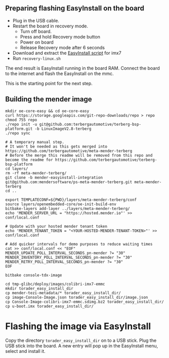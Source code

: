 

## Preparing flashing EasyInstall on the board

* Plug in the USB cable.
* Restart the board in recovery mode.
    * Turn off board.
    * Press and hold Recovery mode button
    * Power on board
    * Release Recovery mode after 6 seconds
* Download and extract the [EasyInstall script](https://docs.toradex.com/104473-colibri-imx7_toradexeasyinstaller_beta.zip) for imx7 
* Run `recovery-linux.sh`

The end result is EasyInstall running in the board RAM.
Connect the board to the internet and flash the EasyInstall on the mmc.

This is the starting point for the next step.

## Building the mender image

```
mkdir oe-core-easy && cd oe-core-easy
curl https://storage.googleapis.com/git-repo-downloads/repo > repo
chmod 755 repo
./repo init -u git@github.com:terbergautomotive/terberg-bsp-platform.git -b LinuxImageV2.8-terberg
./repo sync

# A temporary manual step. 
# It won't be needed as this gets merged into https://github.com/terbergautomotive/meta-mender-terberg
# Before the merge this readme will be removed from this repo and become the readme for https://github.com/terbergautomotive/terberg-bsp-platform
cd layers/
rm -rf meta-mender-terberg/
git clone -b mender-easyinstall-integration git@github.com:mendersoftware/ps-meta-mender-terberg.git meta-mender-terberg
cd ..

export TEMPLATECONF=${PWD}/layers/meta-mender-terberg/conf
source layers/openembedded-core/oe-init-build-env
bitbake-layers add-layer ../layers/meta-mender-terberg/
echo 'MENDER_SERVER_URL = "https://hosted.mender.io"' >> conf/local.conf

# Update with your hosted mender tenant token
echo 'MENDER_TENANT_TOKEN = "<YOUR-HOSTED-MENDER-TENANT-TOKEN>"' >> conf/local.conf

# Add quicker intervals for demo purposes to reduce waiting times
cat >> conf/local.conf << "EOF"
MENDER_UPDATE_POLL_INTERVAL_SECONDS_pn-mender ?= "30"                                                                                                          
MENDER_INVENTORY_POLL_INTERVAL_SECONDS_pn-mender ?= "30"                                                                                                              
MENDER_RETRY_POLL_INTERVAL_SECONDS_pn-mender ?= "30"                                                                                                                  
EOF

bitbake console-tdx-image

cd tmp-glibc/deploy/images/colibri-imx7-emmc
mkdir torader_easy_install_dir
cp mender-tezi-metadata/* torader_easy_install_dir/
cp image-Console-Image.json torader_easy_install_dir/image.json
cp Console-Image-colibri-imx7-emmc.sdimg.bz2 torader_easy_install_dir/
cp u-boot.imx torader_easy_install_dir/
```
# Flashing the image via EasyInstall

Copy the directory `torader_easy_install_dir` on to a USB stick.
Plug the USB stick into the board.
A new entry will pop up in the EasyInstall menu, select and install it.

